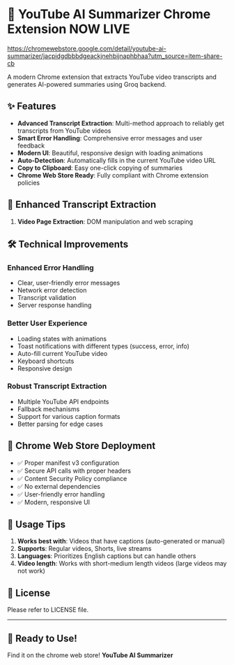 # 🎥 YouTube AI Summarizer Chrome Extension **NOW LIVE**
https://chromewebstore.google.com/detail/youtube-ai-summarizer/jacpidgdbbbdgeackjnehbijnaphbhaa?utm_source=item-share-cb 

A modern Chrome extension that extracts YouTube video transcripts and generates AI-powered summaries using Groq backend. 

## ✨ Features

- **Advanced Transcript Extraction**: Multi-method approach to reliably get transcripts from YouTube videos
- **Smart Error Handling**: Comprehensive error messages and user feedback
- **Modern UI**: Beautiful, responsive design with loading animations
- **Auto-Detection**: Automatically fills in the current YouTube video URL
- **Copy to Clipboard**: Easy one-click copying of summaries
- **Chrome Web Store Ready**: Fully compliant with Chrome extension policies

## 🚀 Enhanced Transcript Extraction

1. **Video Page Extraction**: DOM manipulation and web scraping


## 🛠️ Technical Improvements

### Enhanced Error Handling
- Clear, user-friendly error messages
- Network error detection
- Transcript validation
- Server response handling

### Better User Experience
- Loading states with animations
- Toast notifications with different types (success, error, info)
- Auto-fill current YouTube video
- Keyboard shortcuts
- Responsive design

### Robust Transcript Extraction
- Multiple YouTube API endpoints
- Fallback mechanisms
- Support for various caption formats
- Better parsing for edge cases

## 🚀 Chrome Web Store Deployment
- ✅ Proper manifest v3 configuration
- ✅ Secure API calls with proper headers
- ✅ Content Security Policy compliance
- ✅ No external dependencies
- ✅ User-friendly error handling
- ✅ Modern, responsive UI

## 🎯 Usage Tips

1. **Works best with**: Videos that have captions (auto-generated or manual)
2. **Supports**: Regular videos, Shorts, live streams
3. **Languages**: Prioritizes English captions but can handle others
4. **Video length**: Works with short-medium length videos (large videos may not work)

## 📄 License

Please refer to LICENSE file.

---

## 🎉 Ready to Use!
Find it on the chrome web store! **YouTube AI Summarizer**
